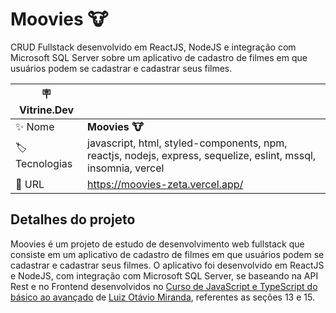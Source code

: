 # Moovies 🐮

CRUD Fullstack desenvolvido em ReactJS, NodeJS e integração com Microsoft SQL Server sobre um aplicativo de cadastro de filmes em que usuários podem se cadastrar e cadastrar seus filmes.

| :placard: Vitrine.Dev |     |
| -------------  | --- |
| :sparkles: Nome        | **Moovies 🐮**
| :label: Tecnologias | javascript, html, styled-components, npm, reactjs, nodejs, express, sequelize, eslint, mssql, insomnia, vercel
| :rocket: URL         | https://moovies-zeta.vercel.app/

## Detalhes do projeto

Moovies é um projeto de estudo de desenvolvimento web fullstack que consiste em um aplicativo de cadastro de filmes em que usuários podem se cadastrar e cadastrar seus filmes. O aplicativo foi desenvolvido em ReactJS e NodeJS, com integração com Microsoft SQL Server, se baseando na API Rest e no Frontend desenvolvidos no [Curso de JavaScript e TypeScript do básico ao avançado](https://www.udemy.com/course/curso-de-javascript-moderno-do-basico-ao-avancado/) de [Luiz Otávio Miranda](https://github.com/luizomf), referentes as seções 13 e 15.
